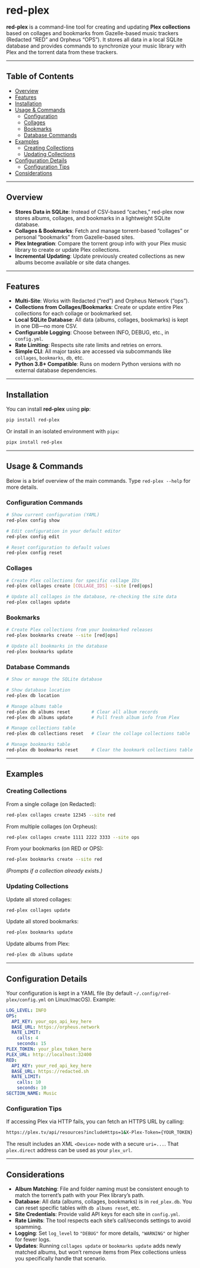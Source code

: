 # red-plex

**red-plex** is a command-line tool for creating and updating **Plex collections** based on collages and bookmarks from Gazelle-based music trackers (Redacted “RED” and Orpheus “OPS”). It stores all data in a local SQLite database and provides commands to synchronize your music library with Plex and the torrent data from these trackers.

---

## Table of Contents

- [Overview](#overview)
- [Features](#features)
- [Installation](#installation)
- [Usage & Commands](#usage--commands)
  - [Configuration](#configuration-commands)
  - [Collages](#collages)
  - [Bookmarks](#bookmarks)
  - [Database Commands](#database-commands)
- [Examples](#examples)
  - [Creating Collections](#creating-collections)
  - [Updating Collections](#updating-collections)
- [Configuration Details](#configuration-details)
  - [Configuration Tips](#configuration-tips)
- [Considerations](#considerations)

---

## Overview

- **Stores Data in SQLite**: Instead of CSV-based “caches,” red-plex now stores albums, collages, and bookmarks in a lightweight SQLite database.  
- **Collages & Bookmarks**: Fetch and manage torrent-based “collages” or personal “bookmarks” from Gazelle-based sites.  
- **Plex Integration**: Compare the torrent group info with your Plex music library to create or update Plex collections.  
- **Incremental Updating**: Update previously created collections as new albums become available or site data changes.

---

## Features

- **Multi-Site**: Works with Redacted (“red”) and Orpheus Network (“ops”).  
- **Collections from Collages/Bookmarks**: Create or update entire Plex collections for each collage or bookmarked set.  
- **Local SQLite Database**: All data (albums, collages, bookmarks) is kept in one DB—no more CSV.  
- **Configurable Logging**: Choose between INFO, DEBUG, etc., in `config.yml`.  
- **Rate Limiting**: Respects site rate limits and retries on errors.  
- **Simple CLI**: All major tasks are accessed via subcommands like `collages`, `bookmarks`, `db`, etc.  
- **Python 3.8+ Compatible**: Runs on modern Python versions with no external database dependencies.

---

## Installation

You can install **red-plex** using **pip**:

```bash
pip install red-plex
```

Or install in an isolated environment with `pipx`:

```bash
pipx install red-plex
```

---

## Usage & Commands

Below is a brief overview of the main commands. Type `red-plex --help` for more details.

### Configuration Commands

```bash
# Show current configuration (YAML)
red-plex config show

# Edit configuration in your default editor
red-plex config edit

# Reset configuration to default values
red-plex config reset
```

### Collages

```bash
# Create Plex collections for specific collage IDs
red-plex collages create [COLLAGE_IDS] --site [red|ops]

# Update all collages in the database, re-checking the site data
red-plex collages update
```

### Bookmarks

```bash
# Create Plex collections from your bookmarked releases
red-plex bookmarks create --site [red|ops]

# Update all bookmarks in the database
red-plex bookmarks update
```

### Database Commands

```bash
# Show or manage the SQLite database

# Show database location
red-plex db location

# Manage albums table
red-plex db albums reset        # Clear all album records
red-plex db albums update       # Pull fresh album info from Plex

# Manage collections table
red-plex db collections reset   # Clear the collage collections table

# Manage bookmarks table
red-plex db bookmarks reset     # Clear the bookmark collections table
```

---

## Examples

### Creating Collections

From a single collage (on Redacted):

```bash
red-plex collages create 12345 --site red
```

From multiple collages (on Orpheus):

```bash
red-plex collages create 1111 2222 3333 --site ops
```

From your bookmarks (on RED or OPS):

```bash
red-plex bookmarks create --site red
```

_(Prompts if a collection already exists.)_

### Updating Collections

Update all stored collages:

```bash
red-plex collages update
```

Update all stored bookmarks:

```bash
red-plex bookmarks update
```

Update albums from Plex:

```bash
red-plex db albums update
```

---

## Configuration Details

Your configuration is kept in a YAML file (by default `~/.config/red-plex/config.yml` on Linux/macOS). Example:

```yaml
LOG_LEVEL: INFO
OPS:
  API_KEY: your_ops_api_key_here
  BASE_URL: https://orpheus.network
  RATE_LIMIT:
    calls: 4
    seconds: 15
PLEX_TOKEN: your_plex_token_here
PLEX_URL: http://localhost:32400
RED:
  API_KEY: your_red_api_key_here
  BASE_URL: https://redacted.sh
  RATE_LIMIT:
    calls: 10
    seconds: 10
SECTION_NAME: Music
```

### Configuration Tips

If accessing Plex via HTTP fails, you can fetch an HTTPS URL by calling:

```bash
https://plex.tv/api/resources?includeHttps=1&X-Plex-Token={YOUR_TOKEN}
```

The result includes an XML `<Device>` node with a secure `uri=...`. That `plex.direct` address can be used as your `plex_url`.

---

## Considerations

- **Album Matching**: File and folder naming must be consistent enough to match the torrent’s path with your Plex library’s path.  
- **Database**: All data (albums, collages, bookmarks) is in `red_plex.db`. You can reset specific tables with `db albums reset`, etc.  
- **Site Credentials**: Provide valid API keys for each site in `config.yml`.  
- **Rate Limits**: The tool respects each site’s call/seconds settings to avoid spamming.  
- **Logging**: Set `log_level` to `"DEBUG"` for more details, `"WARNING"` or higher for fewer logs.  
- **Updates**: Running `collages update` or `bookmarks update` adds newly matched albums, but won’t remove items from Plex collections unless you specifically handle that scenario.  
